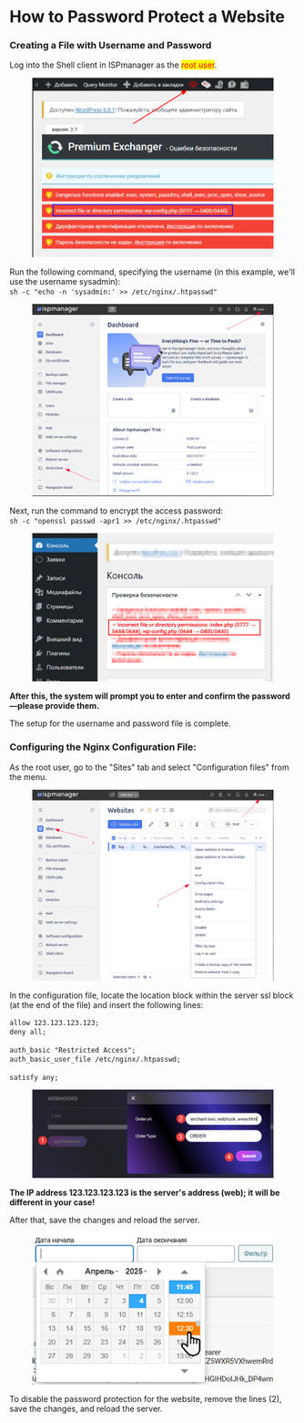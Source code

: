 # How to Password Protect a Website

### Creating a File with Username and Password

Log into the Shell client in ISPmanager as the <mark style="color:red;">root user</mark>.

<figure><img src="../../.gitbook/assets/image (1) (1) (1) (1) (1) (1) (1) (1) (1) (1) (1) (1) (1) (1) (1) (1) (1) (1) (1) (1) (1) (1) (1) (1).png" alt=""><figcaption></figcaption></figure>

Run the following command, specifying the username (in this example, we'll use the username sysadmin):\
`sh -c "echo -n 'sysadmin:' >> /etc/nginx/.htpasswd"`

<figure><img src="../../.gitbook/assets/image (1) (1) (1) (1) (1) (1) (1) (1) (1) (1) (1) (1) (1) (1) (1) (1) (1) (1) (1) (1) (1) (1) (1) (1) (1).png" alt=""><figcaption></figcaption></figure>

Next, run the command to encrypt the access password:\
`sh -c "openssl passwd -apr1 >> /etc/nginx/.htpasswd"`

<figure><img src="../../.gitbook/assets/image (2) (1) (1) (1) (1) (1) (1) (1) (1) (1) (1) (1) (1) (1) (1) (1) (1) (1) (1) (1).png" alt=""><figcaption></figcaption></figure>

**After this, the system will prompt you to enter and confirm the password—please provide them.**

The setup for the username and password file is complete.

### Configuring the Nginx Configuration File:

As the root user, go to the "Sites" tab and select "Configuration files" from the menu.

<figure><img src="../../.gitbook/assets/image (5) (1) (1) (1) (1) (1) (1).png" alt=""><figcaption></figcaption></figure>

In the configuration file, locate the location block within the server ssl block (at the end of the file) and insert the following lines:

```
allow 123.123.123.123;
deny all;

auth_basic "Restricted Access";
auth_basic_user_file /etc/nginx/.htpasswd;

satisfy any;
```

<figure><img src="../../.gitbook/assets/image (2178).png" alt=""><figcaption></figcaption></figure>

**The IP address 123.123.123.123 is the server's address (web); it will be different in your case!**

After that, save the changes and reload the server.

<figure><img src="../../.gitbook/assets/image (2177).png" alt=""><figcaption></figcaption></figure>

To disable the password protection for the website, remove the lines (2), save the changes, and reload the server.